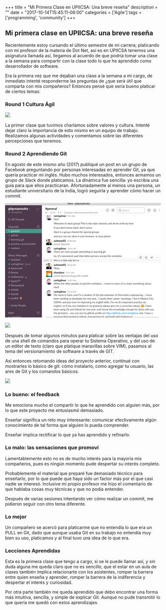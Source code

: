 +++
title = "Mi Primera Clase en UPIICSA: Una breve reseña"
description = ""
date = "2017-10-14T15:45:11-06:00"
categories = ['Agile']
tags = ['programming', 'community']
+++

## Mi primera clase en UPIICSA: una breve reseña

Recientemente estoy cursando el último semestre de mi carrera; platicando con mi profesor de la materia de Dot Net, así es en UPIICSA tenemos una asignatura llamada así, llegamos al acuerdo de que podría tomar una clase a la semana para compartir con la clase todo lo que he aprendido como desarrollador de software.

Era la primera vez que me dejaban una clase a la semana a mi cargo, de inmediato intenté responderme las preguntas de ¿que será útil que comparta con mis compañeros? Entonces pensé que sería bueno platicar de ciertos temas:

### Round 1 Cultura Ágil

![][1]

La primer clase que tuvimos charlamos sobre valores y cultura. Intenté dejar claro la importancia de esto mismo en un equipo de trabajo. Realizamos algunas actividades y comentamos sobre las diferentes percepciones que tenemos.

### Round 2 Aprendiendo Git

En agosto de este mismo año (2017) publiqué un post en un grupo de Facebook preguntando por personas interesadas en aprender Git, ya que quería practicar mi inglés. Hubo muchos interesados, entonces armamos un grupo de Slack donde platicamos. La dinámica fue sencilla: yo escribía una guía para que ellos practicaran. Afortunadamente al menos una persona, un estudiante universitario de la India, logró seguirla y aprender cómo hacer un commit.


!["Canal de Slack"][2]

![][3]

Después de tomar algunos minutos para platicar sobre las ventajas del uso de una shell de comandos para operar tu Sistema Operativo, y del uso de un editor de texto (claro que platique maravillas sobre VIM), pasamos al tema del versionamiento de software a través de GIT.

Así entonces retomando ideas del proyecto anterior, continué con mostrarles lo básico de git: cómo instalarlo, como agregar tu usuario, las ares de Git y los comandos básicos.

![][5]

### Lo bueno: el feedback

Me emociona mucho el compartir lo que he aprendido con alguien más, por lo que este proyecto me entusiasmó demasiado.

Enseñar significa un reto muy interesante: comunicar efectivamente algún conocimiento de tal forma que alguien lo pueda comprender.

Enseñar implica rectificar lo que ya has aprendido y refinarlo.

### Lo malo: las sensaciones que promoví

Lamentablemente esto no es de mucho interés para la mayoría mis compañeros, pues es ningún momento pude despertar su interés completo.

Probablemente el material que preparé fue demasiado técnico para enseñarlo, por lo que puede que haya sido un factor más por el que casi nadie se interesó. Inclusive mi propio profesor me hizo el comentario de que hablaba cosas muy técnicas y que no podía entender.

Después de varias sesiones intentando ver cómo realizar un commit, me pidieron seguir con otro tema diferente.

### Lo mejor

Un compañero se acercó para platicarme que no entendía lo que era un PULL en Git, dado que aunque usaba Git en su trabajo no entendía muy bien su uso, platicamos y al final tuvo una idea de lo que era.

### Lecciones Aprendidas

Esta es la primera clase que tengo a cargo, si se le puede llamar así, y sin duda alguna me queda claro que no es sencillo, que el estar en un aula de clases también implica relacionarte con los asistentes, romper la barrera entre quien enseña y aprender, romper la barrera de la indiferencia y despertar el interés y curiosidad.

Por otra parte también me queda aprendido que debo encontrar una forma más intuitiva, sencilla, y simple de explicar Git. Aunque no pude transmitir lo que quería me quedó con estos aprendizajes.

[1]: https://raw.githubusercontent.com/carlogilmar/site/master/static/blog/clase/agil.png
[2]: https://raw.githubusercontent.com/carlogilmar/site/master/static/blog/clase/git1.png
[3]: https://raw.githubusercontent.com/carlogilmar/site/master/static/blog/clase/git2.png
[4]: https://raw.githubusercontent.com/carlogilmar/site/master/static/blog/clase/git3.png
[5]: https://raw.githubusercontent.com/carlogilmar/site/master/static/blog/clase/git4.png

